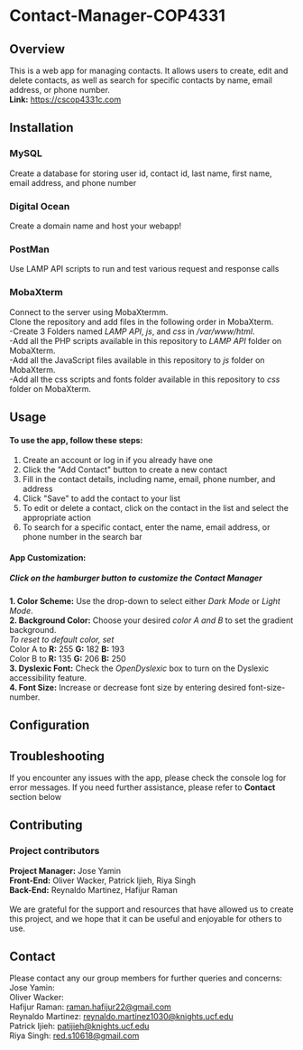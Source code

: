 # Contact-Manager-COP4331

## Overview
This is a web app for managing contacts. It allows users to create, edit and delete contacts, as well as search for specific contacts by name, email address, or phone number. <br/>
**Link:** https://cscop4331c.com

## Installation

### MySQL
Create a database for storing user id, contact id, last name, first name, email address, and phone number<br/>

### Digital Ocean
Create a domain name and host your webapp!<br/>

### PostMan
Use LAMP API scripts to run and test various request and response calls<br/>

### MobaXterm
Connect to the server using MobaXtermm. <br/>
Clone the repository and add files in the following order in MobaXterm. <br/>
-Create 3 Folders named _LAMP API_, _js_, and _css_ in _/var/www/html_. <br/>
-Add all the PHP scripts available in this repository to _LAMP API_ folder on MobaXterm. <br/>
-Add all the JavaScript files available in this repository to _js_ folder on MobaXterm. <br/>
-Add all the css scripts and fonts folder available in this repository to _css_ folder on MobaXterm. <br/>

## Usage
#### To use the app, follow these steps:

1. Create an account or log in if you already have one
2. Click the "Add Contact" button to create a new contact
3. Fill in the contact details, including name, email, phone number, and address
4. Click "Save" to add the contact to your list
5. To edit or delete a contact, click on the contact in the list and select the appropriate action
6. To search for a specific contact, enter the name, email address, or phone number in the search bar

#### App Customization:
##### Click on the hamburger button to customize the Contact Manager
**1. Color Scheme:** Use the drop-down to select either _Dark Mode_ or _Light Mode_. <br/>
**2. Background Color:** Choose your desired _color A and B_ to set the gradient background. <br/>
   _To reset to default color, set_ <br/>
   Color A to **R:** 255 **G:** 182 **B:** 193 <br/>
   Color B to **R:** 135 **G:** 206 **B:** 250 <br/>
**3. Dyslexic Font:** Check the _OpenDyslexic_ box to turn on the Dyslexic accessibility feature. <br/> 
**4. Font Size:** Increase or decrease font size by entering desired font-size-number. <br/>

## Configuration

## Troubleshooting
If you encounter any issues with the app, please check the console log for error messages. If you need further assistance, please refer to **Contact** section below

## Contributing
### Project contributors
**Project Manager:** Jose Yamin <br/>
**Front-End:** Oliver Wacker, Patrick Ijieh, Riya Singh <br/>
**Back-End:** Reynaldo Martinez, Hafijur Raman <br/> <br/>
We are grateful for the support and resources that have allowed us to create this project, and we hope that it can be useful and enjoyable for others to use.

## Contact
Please contact any our group members for further queries and concerns:<br/>
Jose Yamin: <br/>
Oliver Wacker: <br/>
Hafijur Raman: raman.hafijur22@gmail.com <br/>
Reynaldo Martinez: reynaldo.martinez1030@knights.ucf.edu <br/>
Patrick Ijieh: patijieh@knights.ucf.edu <br/>
Riya Singh: red.s10618@gmail.com <br/>

